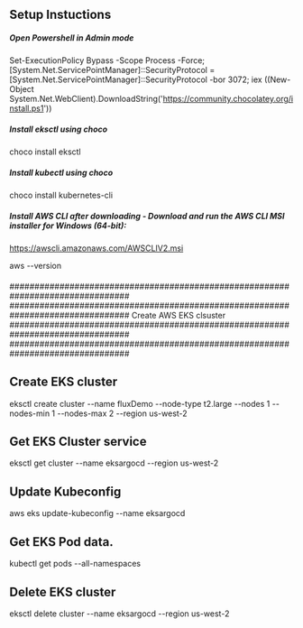## Setup Instuctions
##### Open Powershell in Admin mode
Set-ExecutionPolicy Bypass -Scope Process -Force; [System.Net.ServicePointManager]::SecurityProtocol = [System.Net.ServicePointManager]::SecurityProtocol -bor 3072; iex ((New-Object System.Net.WebClient).DownloadString('https://community.chocolatey.org/install.ps1'))

##### Install eksctl using choco
choco install eksctl

##### Install kubectl using choco
choco install kubernetes-cli

##### Install AWS CLI after downloading - Download and run the AWS CLI MSI installer for Windows (64-bit):
https://awscli.amazonaws.com/AWSCLIV2.msi

aws --version
####

################################################################################
################################################################################
Create AWS EKS clsuster
################################################################################
################################################################################

## Create EKS cluster
eksctl create cluster --name fluxDemo --node-type t2.large --nodes 1 --nodes-min 1 --nodes-max 2 --region us-west-2 

## Get EKS Cluster service
eksctl get cluster --name eksargocd --region us-west-2 

## Update Kubeconfig 
aws eks update-kubeconfig --name eksargocd

## Get EKS Pod data.
kubectl get pods --all-namespaces

## Delete EKS cluster
eksctl delete cluster --name eksargocd --region us-west-2
